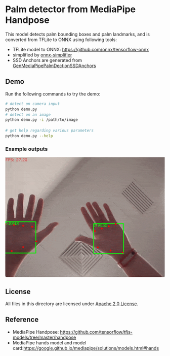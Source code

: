 # Palm detector from MediaPipe Handpose

This model detects palm bounding boxes and palm landmarks, and is converted from TFLite to ONNX using following tools:

- TFLite model to ONNX: https://github.com/onnx/tensorflow-onnx
- simplified by [onnx-simplifier](https://github.com/daquexian/onnx-simplifier)
- SSD Anchors are generated from [GenMediaPipePalmDectionSSDAnchors](https://github.com/VimalMollyn/GenMediaPipePalmDectionSSDAnchors)

## Demo

Run the following commands to try the demo:

```bash
# detect on camera input
python demo.py
# detect on an image
python demo.py -i /path/to/image

# get help regarding various parameters
python demo.py --help
```

### Example outputs

![webcam demo](./examples/mppalmdet_demo.gif)

## License

All files in this directory are licensed under [Apache 2.0 License](./LICENSE).

## Reference

- MediaPipe Handpose: https://github.com/tensorflow/tfjs-models/tree/master/handpose
- MediaPipe hands model and model card:https://google.github.io/mediapipe/solutions/models.html#hands
